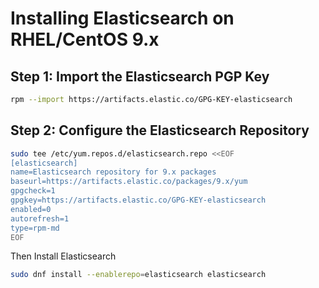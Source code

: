 # Installing Elasticsearch on RHEL/CentOS 9.x

## Step 1: Import the Elasticsearch PGP Key
```bash
rpm --import https://artifacts.elastic.co/GPG-KEY-elasticsearch
```

## Step 2: Configure the Elasticsearch Repository
```bash
sudo tee /etc/yum.repos.d/elasticsearch.repo <<EOF
[elasticsearch]
name=Elasticsearch repository for 9.x packages
baseurl=https://artifacts.elastic.co/packages/9.x/yum
gpgcheck=1
gpgkey=https://artifacts.elastic.co/GPG-KEY-elasticsearch
enabled=0
autorefresh=1
type=rpm-md
EOF
```
Then Install Elasticsearch
```bash
sudo dnf install --enablerepo=elasticsearch elasticsearch
```

